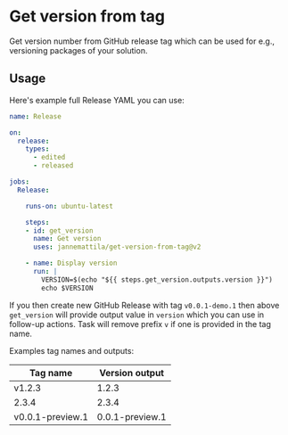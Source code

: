 # Get version from tag

Get version number from GitHub release tag which can
be used for e.g., versioning packages of your solution.

## Usage

Here's example full Release YAML you can use:

```yml
name: Release

on:
  release:
    types:
      - edited
      - released

jobs:
  Release:

    runs-on: ubuntu-latest

    steps:
    - id: get_version
      name: Get version
      uses: jannemattila/get-version-from-tag@v2

    - name: Display version
      run: |
        VERSION=$(echo "${{ steps.get_version.outputs.version }}")
        echo $VERSION
```

If you then create new GitHub Release with tag `v0.0.1-demo.1`
then above `get_version` will provide output value in `version`
which you can use in follow-up actions. Task will remove prefix `v`
if one is provided in the tag name.

Examples tag names and outputs:

| Tag name         | Version output  |
| ---------------- | --------------- |
| v1.2.3           | 1.2.3           |
| 2.3.4            | 2.3.4           |
| v0.0.1-preview.1 | 0.0.1-preview.1 |
